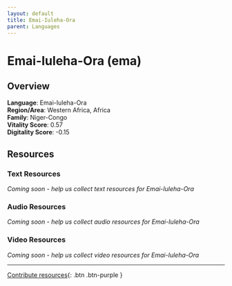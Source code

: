 ```yaml
---
layout: default
title: Emai-Iuleha-Ora
parent: Languages
---
```


# Emai-Iuleha-Ora (ema)

## Overview

**Language**: Emai-Iuleha-Ora  
**Region/Area**: Western Africa, Africa  
**Family**: Niger-Congo  
**Vitality Score**: 0.57  
**Digitality Score**: -0.15  

## Resources

### Text Resources
*Coming soon - help us collect text resources for Emai-Iuleha-Ora*

### Audio Resources
*Coming soon - help us collect audio resources for Emai-Iuleha-Ora*

### Video Resources
*Coming soon - help us collect video resources for Emai-Iuleha-Ora*

---

[Contribute resources](https://fairtrain.github.io/){: .btn .btn-purple }
